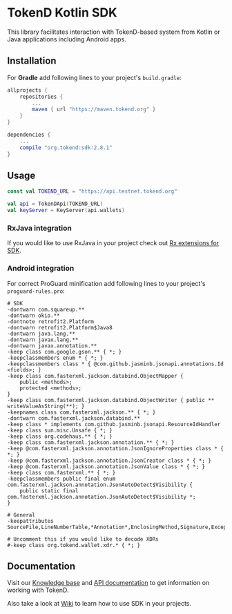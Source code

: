 # TokenD Kotlin SDK

This library facilitates interaction with TokenD-based system from Kotlin or Java applications including Android apps.

## Installation

For **Gradle** add following lines to your project's `build.gradle`:
```groovy
allprojects {
    repositories {
        ...
        maven { url "https://maven.tokend.org" }
    }
}

dependencies {
    ...
    compile "org.tokend:sdk:2.8.1"
}

```

## Usage
```kotlin
const val TOKEND_URL = "https://api.testnet.tokend.org"

val api = TokenDApi(TOKEND_URL)
val keyServer = KeyServer(api.wallets)
```

### RxJava integration
If you would like to use RxJava in your project check out [Rx extensions for SDK](https://github.com/tokend/kotlin-sdk-rx-extensions).

### Android integration
For correct ProGuard minification add following lines to your project's `proguard-rules.pro`:
```proguard
# SDK
-dontwarn com.squareup.**
-dontwarn okio.**
-dontnote retrofit2.Platform
-dontwarn retrofit2.Platform$Java8
-dontwarn java.lang.**
-dontwarn javax.lang.**
-dontwarn javax.annotation.**
-keep class com.google.gson.** { *; }
-keepclassmembers enum * { *; }
-keepclassmembers class * { @com.github.jasminb.jsonapi.annotations.Id <fields>; }
-keep class com.fasterxml.jackson.databind.ObjectMapper {
    public <methods>;
    protected <methods>;
}
-keep class com.fasterxml.jackson.databind.ObjectWriter { public ** writeValueAsString(**); }
-keepnames class com.fasterxml.jackson.** { *; }
-dontwarn com.fasterxml.jackson.databind.**
-keep class * implements com.github.jasminb.jsonapi.ResourceIdHandler
-keep class sun.misc.Unsafe { *; }
-keep class org.codehaus.** { *; }
-keep class com.fasterxml.jackson.annotation.** { *; }
-keep @com.fasterxml.jackson.annotation.JsonIgnoreProperties class * { *; }
-keep @com.fasterxml.jackson.annotation.JsonCreator class * { *; }
-keep @com.fasterxml.jackson.annotation.JsonValue class * { *; }
-keep class com.fasterxml.** { *; }
-keepclassmembers public final enum com.fasterxml.jackson.annotation.JsonAutoDetect$Visibility {
    public static final com.fasterxml.jackson.annotation.JsonAutoDetect$Visibility *;
}

# General
-keepattributes SourceFile,LineNumberTable,*Annotation*,EnclosingMethod,Signature,Exceptions,InnerClasses

# Uncomment this if you would like to decode XDRs
#-keep class org.tokend.wallet.xdr.* { *; }
```

## Documentation
Visit our [Knowledge base](https://tokend.gitbook.io/knowledge-base/) and [API documentation](https://tokend.gitlab.io/docs) to get information on working with TokenD.

Also take a look at [Wiki](https://github.com/tokend/kotlin-sdk/wiki) to learn how to use SDK in your projects.
